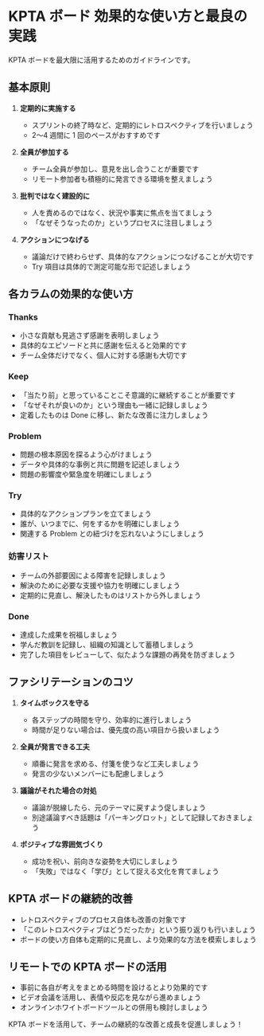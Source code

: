 # KPTA ボード 効果的な使い方と最良の実践

KPTA ボードを最大限に活用するためのガイドラインです。

## 基本原則

1. **定期的に実施する**

   - スプリントの終了時など、定期的にレトロスペクティブを行いましょう
   - 2〜4 週間に 1 回のペースがおすすめです

2. **全員が参加する**

   - チーム全員が参加し、意見を出し合うことが重要です
   - リモート参加者も積極的に発言できる環境を整えましょう

3. **批判ではなく建設的に**

   - 人を責めるのではなく、状況や事実に焦点を当てましょう
   - 「なぜそうなったのか」というプロセスに注目しましょう

4. **アクションにつなげる**
   - 議論だけで終わらせず、具体的なアクションにつなげることが大切です
   - Try 項目は具体的で測定可能な形で記述しましょう

## 各カラムの効果的な使い方

### Thanks

- 小さな貢献も見逃さず感謝を表明しましょう
- 具体的なエピソードと共に感謝を伝えると効果的です
- チーム全体だけでなく、個人に対する感謝も大切です

### Keep

- 「当たり前」と思っていることこそ意識的に継続することが重要です
- 「なぜそれが良いのか」という理由も一緒に記録しましょう
- 定着したものは Done に移し、新たな改善に注力しましょう

### Problem

- 問題の根本原因を探るよう心がけましょう
- データや具体的な事例と共に問題を記述しましょう
- 問題の影響度や緊急度を明確にしましょう

### Try

- 具体的なアクションプランを立てましょう
- 誰が、いつまでに、何をするかを明確にしましょう
- 関連する Problem との紐づけを忘れないようにしましょう

### 妨害リスト

- チームの外部要因による障害を記録しましょう
- 解決のために必要な支援や協力を明確にしましょう
- 定期的に見直し、解決したものはリストから外しましょう

### Done

- 達成した成果を祝福しましょう
- 学んだ教訓を記録し、組織の知識として蓄積しましょう
- 完了した項目をレビューして、似たような課題の再発を防ぎましょう

## ファシリテーションのコツ

1. **タイムボックスを守る**

   - 各ステップの時間を守り、効率的に進行しましょう
   - 時間が足りない場合は、優先度の高い項目から扱いましょう

2. **全員が発言できる工夫**

   - 順番に発言を求める、付箋を使うなど工夫しましょう
   - 発言の少ないメンバーにも配慮しましょう

3. **議論がそれた場合の対処**

   - 議論が脱線したら、元のテーマに戻すよう促しましょう
   - 別途議論すべき話題は「パーキングロット」として記録しておきましょう

4. **ポジティブな雰囲気づくり**
   - 成功を祝い、前向きな姿勢を大切にしましょう
   - 「失敗」ではなく「学び」として捉える文化を育てましょう

## KPTA ボードの継続的改善

- レトロスペクティブのプロセス自体も改善の対象です
- 「このレトロスペクティブはどうだったか」という振り返りも行いましょう
- ボードの使い方自体も定期的に見直し、より効果的な方法を模索しましょう

## リモートでの KPTA ボードの活用

- 事前に各自が考えをまとめる時間を設けるとより効果的です
- ビデオ会議を活用し、表情や反応を見ながら進めましょう
- オンラインホワイトボードツールとの併用も検討しましょう

KPTA ボードを活用して、チームの継続的な改善と成長を促進しましょう！
